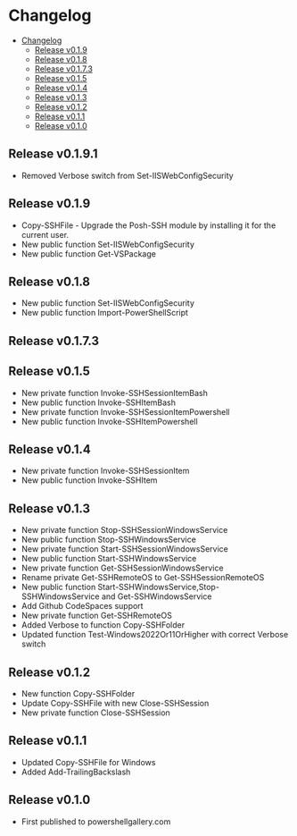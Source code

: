 # Changelog

<!-- TOC -->

- [Changelog](#changelog)
    - [Release v0.1.9](#release-v019)
    - [Release v0.1.8](#release-v018)
    - [Release v0.1.7.3](#release-v0173)
    - [Release v0.1.5](#release-v015)
    - [Release v0.1.4](#release-v014)
    - [Release v0.1.3](#release-v013)
    - [Release v0.1.2](#release-v012)
    - [Release v0.1.1](#release-v011)
    - [Release v0.1.0](#release-v010)

<!-- /TOC -->

## Release v0.1.9.1

* Removed Verbose switch from Set-IISWebConfigSecurity

## Release v0.1.9

* Copy-SSHFile - Upgrade the Posh-SSH module by installing it for the current user. 
* New public function Set-IISWebConfigSecurity
* New public function Get-VSPackage

## Release v0.1.8

* New public function Set-IISWebConfigSecurity
* New public function Import-PowerShellScript 

## Release v0.1.7.3


## Release v0.1.5

* New private function Invoke-SSHSessionItemBash
* New public function Invoke-SSHItemBash
* New private function Invoke-SSHSessionItemPowershell
* New public function Invoke-SSHItemPowershell

## Release v0.1.4

* New private function Invoke-SSHSessionItem
* New public function Invoke-SSHItem

## Release v0.1.3

* New private function Stop-SSHSessionWindowsService
* New public function Stop-SSHWindowsService
* New private function Start-SSHSessionWindowsService
* New public function Start-SSHWindowsService
* New private function Get-SSHSessionWindowsService
* Rename private Get-SSHRemoteOS to Get-SSHSessionRemoteOS
* New public function Start-SSHWindowsService,Stop-SSHWindowsService and Get-SSHWindowsService
* Add Github CodeSpaces support
* New private function Get-SSHRemoteOS 
* Added Verbose to function Copy-SSHFolder
* Updated function Test-Windows2022Or11OrHigher with correct Verbose switch

## Release v0.1.2

* New function Copy-SSHFolder
* Update Copy-SSHFile with new Close-SSHSession
* New private function Close-SSHSession 


## Release v0.1.1

* Updated Copy-SSHFile for Windows
* Added Add-TrailingBackslash 

## Release v0.1.0

* First published to powershellgallery.com


